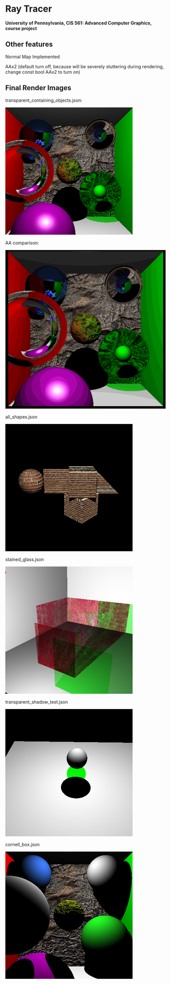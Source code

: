 Ray Tracer 
======================

**University of Pennsylvania, CIS 561: Advanced Computer Graphics, course project**


Other features
------------------------
Normal Map Implemented

AAx2 (default turn off, because will be severely stuttering during rendering,
     change const bool AAx2 to turn on)
     
     


Final Render Images
------------------------

transparent_containing_objects.json:

![](./43.png)

AA comparison:

![](./compare.gif)


all_shapes.json

![](./39.png)


stained_glass.json

![](./40.png)


transparent_shadow_test.json

![](./41.png)


cornell_box.json

![](./42.png)



